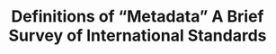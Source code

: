 ---
title: Definitions of “Metadata” A Brief Survey of International Standards
description: Definitions of “Metadata” A Brief Survey of International Standards (Furner J., 2020)
keywords: ["메타데이터", "ISO", '표준']
url: "MATH/linear-algebra-application/intermediate-chap-1.html"
---